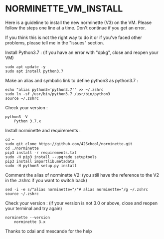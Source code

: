# NORMINETTE_VM_INSTALL

Here is a guideline to install the new norminette (V3) on the VM. Please follow the steps one line at a time. Don't continue if you get an error.

If you think this is not the right way to do it or if you've faced other problems, please tell me in the "issues" section.


Install Python3.7 : (if you have an error with "dpkg", close and reopen your VM)
```
sudo apt update -y
sudo apt install python3.7
```

Make an alias and symbolic link to define python3 as python3.7 :
```
echo "alias python3='python3.7'" >> ~/.zshrc
sudo ln -sf /usr/bin/python3.7 /usr/bin/python3
source ~/.zshrc
```

Check your version : 
```
python3 -V
    Python 3.7.x
```

Install norminette and requirements :
```
cd ~
sudo git clone https://github.com/42School/norminette.git
cd ./norminette
pip3 install -r requirements.txt
sudo -H pip3 install --upgrade setuptools
pip3 install importlib.metadata
sudo -H python3 setup.py install
```

Comment the alias of norminette V2: (you still have the reference to the V2 in the .zshrc if you want to switch back)
```
sed -i -e s/"alias norminette="/"# alias norminette="/g ~/.zshrc
source ~/.zshrc
```

Check your version : (if your version is not 3.0 or above, close and reopen your terminal and try again)
```
norminette --version
    norminette 3.x
```


Thanks to cdai and mescande for the help
